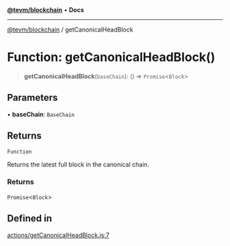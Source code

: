 [**@tevm/blockchain**](../README.md) • **Docs**

***

[@tevm/blockchain](../globals.md) / getCanonicalHeadBlock

# Function: getCanonicalHeadBlock()

> **getCanonicalHeadBlock**(`baseChain`): () => `Promise`\<`Block`\>

## Parameters

• **baseChain**: `BaseChain`

## Returns

`Function`

Returns the latest full block in the canonical chain.

### Returns

`Promise`\<`Block`\>

## Defined in

[actions/getCanonicalHeadBlock.js:7](https://github.com/qbzzt/tevm-monorepo/blob/main/packages/blockchain/src/actions/getCanonicalHeadBlock.js#L7)
